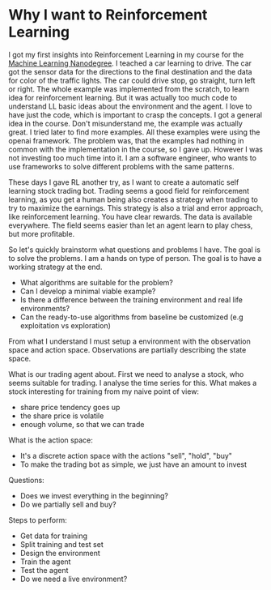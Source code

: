 # Why I want to Reinforcement Learning

I got my first insights into Reinforcement Learning in my course for the [Machine Learning Nanodegree](). I teached a car learning to drive. The car got the sensor data for the directions to the final destination and the data for color of the traffic lights. The car could drive stop, go straight, turn left or right. The whole example was implemented from the scratch, to learn idea for reinforcement learning. But it was actually too much code to understand LL basic ideas about the environment and the agent. I love to have just the code, which is important to crasp the concepts. I got a general idea in the course. Don't misunderstand me, the example was actually great. I tried later to find more examples. All these examples were using the openai framework. The problem was, that the examples had nothing in common with the implementation in the course, so I gave up. However I was not investing too much time into it. I am a software engineer, who wants to use frameworks to solve different problems with the same patterns.

These days I gave RL another try, as I want to create a automatic self learning stock trading bot. Trading seems a good field for reinforcement learning, as you get a human being also creates a strategy when trading to try to maximize the earnings. This strategy is also a trial and error approach, like reinforcement learning. You have clear rewards.
The data is available everywhere. The field seems easier than let an agent learn to play chess, but more profitable.

So let's quickly brainstorm what questions and problems I have. The goal is to solve the problems. I am a hands on type of person. The goal is to have a working strategy at the end.

- What algorithms are suitable for the problem?
- Can I develop a minimal viable example?
- Is there a difference between the training environment and real life environments?
- Can the ready-to-use algorithms from baseline be customized (e.g exploitation vs exploration)

From what I understand I must setup a environment with the observation space and action space. Observations are partially describing the state space.

What is our trading agent about. First we need to analyse a stock, who seems suitable for trading. 
I analyse the time series for this.
What makes a stock interesting for training from my naive point of view:

- share price tendency goes up
- the share price is volatile
- enough volume, so that we can trade

What is the action space:

- It's a discrete action space with the actions "sell", "hold", "buy"
- To make the trading bot as simple, we just have an amount to invest

Questions:

- Does we invest everything in the beginning?
- Do we partially sell and buy?


Steps to perform:

- Get data for training
- Split training and test set
- Design the environment
- Train the agent
- Test the agent
- Do we need a live environment?
